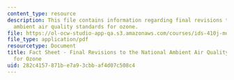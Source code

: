 ```yaml
---
content_type: resource
description: This file contains information regarding final revisions to the national
  ambient air quality standards for ozone.
file: https://ol-ocw-studio-app-qa.s3.amazonaws.com/courses/ids-410j-modeling-and-assessment-for-policy-spring-2013/282c4157871be7a93cbbaf4d07c508c4_MITESD_864S13_Rdng_FctShet.pdf
file_type: application/pdf
resourcetype: Document
title: Fact Sheet - Final Revisions to the National Ambient Air Quality Standards
  for Ozone
uid: 282c4157-871b-e7a9-3cbb-af4d07c508c4
---
```


